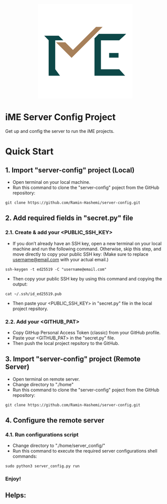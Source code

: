 <div align="center">
 <img alt="iME" height="300px" src="assets/ime_logo.png">
</div>

# iME Server Config Project

Get up and config the server to run the iME projects.


# Quick Start

## 1. Import "server-config" project (Local)
- Open terminal on your local machine.
- Run this command to clone the "server-config" poject from the GitHub repository:
```
git clone https://github.com/Ramin-Hashemi/server-config.git
```
## 2. Add required fields in "secret.py" file
  ### 2.1. Create & add your <PUBLIC_SSH_KEY>
  - If you don’t already have an SSH key, open a new terminal on your local machine and run the following command. Otherwise, skip this step, and move directly to copy your public SSH key:
  (Make sure to replace <username@email.com> with your actual email.)
  ```
  ssh-keygen -t ed25519 -C "username@email.com"
  ```
  - Then copy your public SSH key by using this command and copying the output:
  ```
  cat ~/.ssh/id_ed25519.pub
  ```
  - Then paste your <PUBLIC_SSH_KEY> in "secret.py" file in the local project repsitory.
  ### 2.2. Add your <GITHUB_PAT>
  - Copy GitHup Personal Access Token (classic) from your GitHub profile.
  - Paste your <GITHUB_PAT> in the "secret.py" file.
  - Then push the local project repsitory to the GitHub.
## 3. Import "server-config" project (Remote Server)
- Open terminal on remote server.
- Change directory to "./home"
- Run this command to clone the "server-config" poject from the GitHub repository:
```
git clone https://github.com/Ramin-Hashemi/server-config.git
```
## 4. Configure the remote server
  ### 4.1. Run configurations script
  - Change directory to "./home/server_config/"
  - Run this command to execute the required server configurations shell commands:
  ```
  sudo python3 server_config.py run
  ```

### Enjoy!


## Helps:


